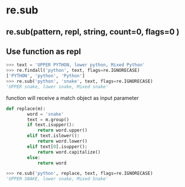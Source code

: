 # re.sub
## re.sub\(pattern, repl, string, count=0, flags=0 \)

## Use function as repl

```python
>>> text = 'UPPER PYTHON, lower python, Mixed Python'
>>> re.findall('python', text, flags=re.IGNORECASE)
['PYTHON', 'python', 'Python']
>>> re.sub('python', 'snake', text, flags=re.IGNORECASE)
'UPPER snake, lower snake, Mixed snake'
```

function will receive a match object as input parameter

```python
def replace(m):
        word = 'snake'
        text = m.group()
        if text.isupper():
            return word.upper()
        elif text.islower():
            return word.lower()
        elif text[0].isupper():
            return word.capitalize()
        else:
            return word

>>> re.sub('python', replace, text, flags=re.IGNORECASE)
'UPPER SNAKE, lower snake, Mixed Snake'
```

<!--stackedit_data:
eyJoaXN0b3J5IjpbMTk4NjEwOTA3M119
-->